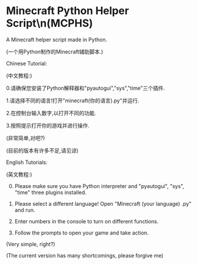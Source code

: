 # Minecraft Python Helper Script\n(MCPHS)
A Minecraft helper script made in Python.

(一个用Python制作的Minecraft辅助脚本.)

Chinese Tutorial:

(中文教程:)

0.请确保您安装了Python解释器和"pyautogui","sys","time"三个插件.

1.请选择不同的语言!打开"minecraft(你的语言).py"并运行.

2.在控制台输入数字,以打开不同的功能.

3.按照提示打开你的游戏并进行操作.

(非常简单,对吧?)

(目前的版本有许多不足,请见谅)

English Tutorials:

(英文教程:)

0. Please make sure you have Python interpreter and "pyautogui", "sys", "time" three plugins installed.

1. Please select a different language! Open "Minecraft (your language) .py" and run.
 
2. Enter numbers in the console to turn on different functions.
 
3. Follow the prompts to open your game and take action.
 
(Very simple, right?)

(The current version has many shortcomings, please forgive me)
